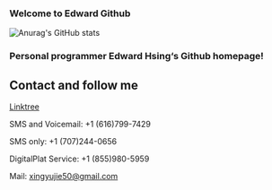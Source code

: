 ### Welcome to Edward Github
![Anurag's GitHub stats](https://github-readme-stats.vercel.app/api?username=xingyujie&show_icons=true&theme=radical)
### Personal programmer Edward Hsing‘s Github homepage!
## Contact and follow me

[Linktree](https://linktr.ee/xingyujie) 

SMS and Voicemail: +1 (616)799-7429

SMS only: +1 (707)244-0656

DigitalPlat Service: +1 (855)980-5959

Mail: xingyujie50@gmail.com
